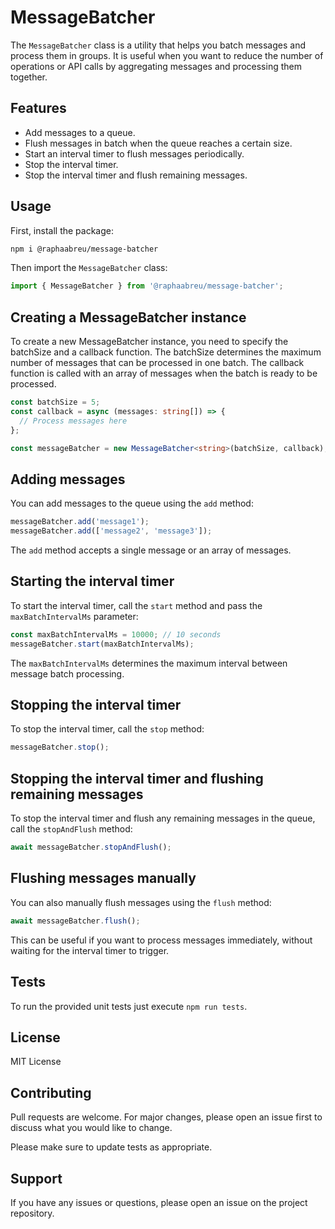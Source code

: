 # MessageBatcher

The `MessageBatcher` class is a utility that helps you batch messages and process them in groups. It is useful when you want to reduce the number of operations or API calls by aggregating messages and processing them together.

## Features

- Add messages to a queue.
- Flush messages in batch when the queue reaches a certain size.
- Start an interval timer to flush messages periodically.
- Stop the interval timer.
- Stop the interval timer and flush remaining messages.

## Usage

First, install the package:

```bash
npm i @raphaabreu/message-batcher
```

Then import the `MessageBatcher` class:

```typescript
import { MessageBatcher } from '@raphaabreu/message-batcher';
```

## Creating a MessageBatcher instance

To create a new MessageBatcher instance, you need to specify the batchSize and a callback function. The batchSize determines the maximum number of messages that can be processed in one batch. The callback function is called with an array of messages when the batch is ready to be processed.

```typescript
const batchSize = 5;
const callback = async (messages: string[]) => {
  // Process messages here
};

const messageBatcher = new MessageBatcher<string>(batchSize, callback);
```

## Adding messages

You can add messages to the queue using the `add` method:

```typescript
messageBatcher.add('message1');
messageBatcher.add(['message2', 'message3']);
```

The `add` method accepts a single message or an array of messages.

## Starting the interval timer

To start the interval timer, call the `start` method and pass the `maxBatchIntervalMs` parameter:

```typescript
const maxBatchIntervalMs = 10000; // 10 seconds
messageBatcher.start(maxBatchIntervalMs);
```

The `maxBatchIntervalMs` determines the maximum interval between message batch processing.

## Stopping the interval timer

To stop the interval timer, call the `stop` method:

```typescript
messageBatcher.stop();
```

## Stopping the interval timer and flushing remaining messages

To stop the interval timer and flush any remaining messages in the queue, call the `stopAndFlush` method:

```typescript
await messageBatcher.stopAndFlush();
```

## Flushing messages manually

You can also manually flush messages using the `flush` method:

```typescript
await messageBatcher.flush();
```

This can be useful if you want to process messages immediately, without waiting for the interval timer to trigger.

## Tests

To run the provided unit tests just execute `npm run tests`.

## License

MIT License

## Contributing

Pull requests are welcome. For major changes, please open an issue first to discuss what you would like to change.

Please make sure to update tests as appropriate.

## Support

If you have any issues or questions, please open an issue on the project repository.
